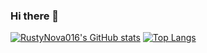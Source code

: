 ### Hi there 👋
[![RustyNova016's GitHub stats](https://github-readme-stats.vercel.app/api?username=RustyNova016&show_icons=true&hide_border=true&bg_color=151515)](https://github.com/anuraghazra/github-readme-stats) 
[![Top Langs](https://github-readme-stats.vercel.app/api/top-langs/?username=RustyNova016&show_icons=true&hide_border=true&layout=compact&card_width=200&bg_color=151515)](https://github.com/anuraghazra/github-readme-stats)


<!--
**RustyNova016/RustyNova016** is a ✨ _special_ ✨ repository because its `README.md` (this file) appears on your GitHub profile.

Here are some ideas to get you started:

- 🔭 I’m currently working on ...
- 🌱 I’m currently learning ...
- 👯 I’m looking to collaborate on ...
- 🤔 I’m looking for help with ...
- 💬 Ask me about ...
- 📫 How to reach me: ...
- 😄 Pronouns: ...
- ⚡ Fun fact: ...
-->
